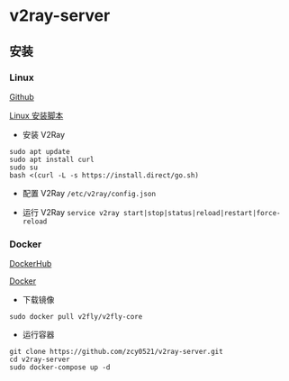 # v2ray-server

## 安装

### Linux

[Github](https://github.com/v2ray/v2ray-core)

[Linux 安装脚本](https://www.v2ray.com/chapter_00/install.html#linuxscript)

- 安装 V2Ray

```shell script
sudo apt update
sudo apt install curl
sudo su
bash <(curl -L -s https://install.direct/go.sh)
```

- 配置 V2Ray `/etc/v2ray/config.json`

- 运行 V2Ray `service v2ray start|stop|status|reload|restart|force-reload`

### Docker

[DockerHub](https://hub.docker.com/r/v2fly/v2fly-core)

[Docker](https://www.v2ray.com/chapter_00/install.html#docker)

- 下载镜像

```shell script
sudo docker pull v2fly/v2fly-core
```

- 运行容器

```shell script
git clone https://github.com/zcy0521/v2ray-server.git
cd v2ray-server
sudo docker-compose up -d
```
